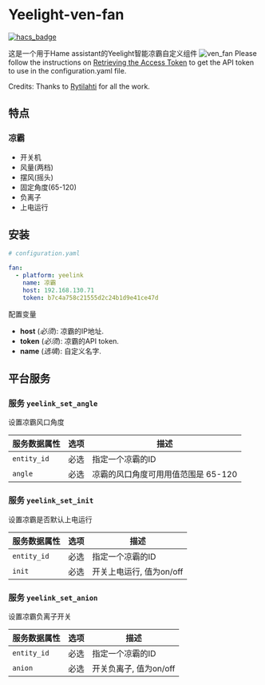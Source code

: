 <!--
 * @Author        : fineemb
 * @Github        : https://github.com/fineemb
 * @Description   : 
 * @Date          : 2019-11-18 22:30:07
 * @LastEditors   : fineemb
 * @LastEditTime  : 2020-01-31 23:54:43
 -->
# Yeelight-ven-fan

[![hacs_badge](https://img.shields.io/badge/HACS-Default-orange.svg)](https://github.com/custom-components/hacs)

这是一个用于Hame assistant的Yeelight智能凉霸自定义组件
![ven_fan](https://img.youpin.mi-img.com/shopmain/19e12ab2af3a8db1dea1248ef2e36851.png)
Please follow the instructions on [Retrieving the Access Token](https://www.home-assistant.io/components/vacuum.xiaomi_miio/#retrieving-the-access-token) to get the API token to use in the configuration.yaml file.

Credits: Thanks to [Rytilahti](https://github.com/rytilahti/python-miio) for all the work.


## 特点

### 凉霸
* 开关机
* 风量(两档)
* 摆风(摇头)
* 固定角度(65-120)
* 负离子
* 上电运行

## 安装


```yaml
# configuration.yaml

fan:
  - platform: yeelink
    name: 凉霸
    host: 192.168.130.71
    token: b7c4a758c21555d2c24b1d9e41ce47d
```
配置变量
- **host** (*必须*): 凉霸的IP地址.
- **token** (*必须*): 凉霸的API token.
- **name** (*选填*): 自定义名字.

## 平台服务

### 服务  `yeelink_set_angle`

设置凉霸风口角度

| 服务数据属性               | 选项      | 描述                                                                       |
|---------------------------|----------|----------------------------------------------------------------------------|
| `entity_id`               |      必选 | 指定一个凉霸的ID                                                            |
| `angle`                   |      必选 | 凉霸的风口角度可用用值范围是 65-120                                          |

### 服务  `yeelink_set_init`

设置凉霸是否默认上电运行

| 服务数据属性               | 选项      | 描述                                                                       |
|---------------------------|----------|----------------------------------------------------------------------------|
| `entity_id`               |      必选 | 指定一个凉霸的ID                                                            |
| `init`                    |      必选 | 开关上电运行, 值为on/off                                                    |

### 服务  `yeelink_set_anion`

设置凉霸负离子开关

| 服务数据属性               | 选项      | 描述                                                                       |
|---------------------------|----------|----------------------------------------------------------------------------|
| `entity_id`               |      必选 | 指定一个凉霸的ID                                                            |
| `anion`                   |      必选 | 开关负离子, 值为on/off                                                      |

